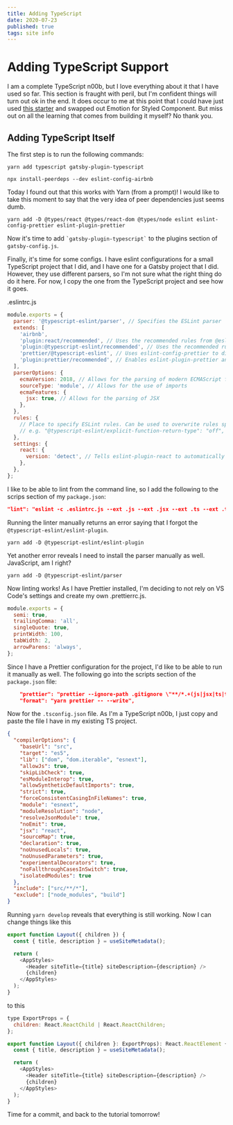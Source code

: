 ```yaml
---
title: Adding TypeScript
date: 2020-07-23
published: true
tags: site info
---
```


# Adding TypeScript Support

I am a complete TypeScript n00b, but I love everything about it that I have used so far. This section is fraught with peril, but I'm confident things will turn out ok in the end. It does occur to me at this point that I could have just used [this starter](https://www.gatsbyjs.org/starters/tylergreulich/gatsby-typescript-mdx-prismjs-starter/) and swapped out Emotion for Styled Component. But miss out on all the learning that comes from building it myself? No thank you.

## Adding TypeScript Itself

The first step is to run the following commands:

```
yarn add typescript gatsby-plugin-typescript
```

```
npx install-peerdeps --dev eslint-config-airbnb
```

Today I found out that this works with Yarn (from a prompt)! I would like to take this moment to say that the very idea of peer dependencies just seems dumb.

```
yarn add -D @types/react @types/react-dom @types/node eslint eslint-config-prettier eslint-plugin-prettier
```

Now it's time to add `` `gatsby-plugin-typescript` `` to the plugins section of `gatsby-config.js`.

Finally, it's time for some configs. I have eslint configurations for a small TypeScript project that I did, and I have one for a Gatsby project that I did. However, they use different parsers, so I'm not sure what the right thing do do it here. For now, I copy the one from the TypeScript project and see how it goes.

.eslintrc.js

```javascript
module.exports = {
  parser: '@typescript-eslint/parser', // Specifies the ESLint parser
  extends: [
    'airbnb',
    'plugin:react/recommended', // Uses the recommended rules from @eslint-plugin-react
    'plugin:@typescript-eslint/recommended', // Uses the recommended rules from the @typescript-eslint/eslint-plugin
    'prettier/@typescript-eslint', // Uses eslint-config-prettier to disable ESLint rules from @typescript-eslint/eslint-plugin that would conflict with prettier
    'plugin:prettier/recommended', // Enables eslint-plugin-prettier and displays prettier errors as ESLint errors. Make sure this is always the last configuration in the extends array.
  ],
  parserOptions: {
    ecmaVersion: 2018, // Allows for the parsing of modern ECMAScript features
    sourceType: 'module', // Allows for the use of imports
    ecmaFeatures: {
      jsx: true, // Allows for the parsing of JSX
    },
  },
  rules: {
    // Place to specify ESLint rules. Can be used to overwrite rules specified from the extended configs
    // e.g. "@typescript-eslint/explicit-function-return-type": "off",
  },
  settings: {
    react: {
      version: 'detect', // Tells eslint-plugin-react to automatically detect the version of React to use
    },
  },
};
```

I like to be able to lint from the command line, so I add the following to the scrips section of my `package.json`:

```json
"lint": "eslint -c .eslintrc.js --ext .js --ext .jsx --ext .ts --ext .tsx --ignore-path .gitignore .",
```

Running the linter manually returns an error saying that I forgot the `@typescript-eslint/eslint-plugin`.

```
yarn add -D @typescript-eslint/eslint-plugin
```

Yet another error reveals I need to install the parser manually as well. JavaScript, am I right?

```
yarn add -D @typescript-eslint/parser
```

Now linting works! As I have Prettier installed, I'm deciding to not rely on VS Code's settings and create my own .prettierrc.js.

```javascript
module.exports = {
  semi: true,
  trailingComma: 'all',
  singleQuote: true,
  printWidth: 100,
  tabWidth: 2,
  arrowParens: 'always',
};
```

Since I have a Prettier configuration for the project, I'd like to be able to run it manually as well. The following go into the scripts section of the `package.json` file:

```json
    "prettier": "prettier --ignore-path .gitignore \"**/*.+(js|jsx|ts|tsx|json|css|scss)\"",
    "format": "yarn prettier -- --write",
```

Now for the `.tsconfig.json` file. As I'm a TypeScript n00b, I just copy and paste the file I have in my existing TS project.

```json
{
  "compilerOptions": {
    "baseUrl": "src",
    "target": "es5",
    "lib": ["dom", "dom.iterable", "esnext"],
    "allowJs": true,
    "skipLibCheck": true,
    "esModuleInterop": true,
    "allowSyntheticDefaultImports": true,
    "strict": true,
    "forceConsistentCasingInFileNames": true,
    "module": "esnext",
    "moduleResolution": "node",
    "resolveJsonModule": true,
    "noEmit": true,
    "jsx": "react",
    "sourceMap": true,
    "declaration": true,
    "noUnusedLocals": true,
    "noUnusedParameters": true,
    "experimentalDecorators": true,
    "noFallthroughCasesInSwitch": true,
    "isolatedModules": true
  },
  "include": ["src/**/*"],
  "exclude": ["node_modules", "build"]
}
```

Running `yarn develop` reveals that everything is still working. Now I can change things like this

```javascript
export function Layout({ children }) {
  const { title, description } = useSiteMetadata();

  return (
    <AppStyles>
      <Header siteTitle={title} siteDescription={description} />
      {children}
    </AppStyles>
  );
}
```

to this

```javascript
type ExportProps = {
  children: React.ReactChild | React.ReactChildren;
};

export function Layout({ children }: ExportProps): React.ReactElement {
  const { title, description } = useSiteMetadata();

  return (
    <AppStyles>
      <Header siteTitle={title} siteDescription={description} />
      {children}
    </AppStyles>
  );
}
```

Time for a commit, and back to the tutorial tomorrow!
